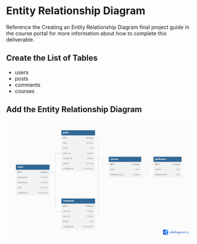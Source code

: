 # Entity Relationship Diagram

Reference the Creating an Entity Relationship Diagram final project guide in the course portal for more information about how to complete this deliverable.

## Create the List of Tables

- users
- posts
- comments
- courses

## Add the Entity Relationship Diagram

![ER Diagram](../assets/er_diagram.png)
